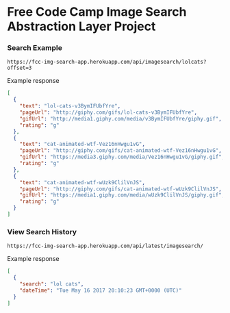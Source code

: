 # Free Code Camp Image Search Abstraction Layer Project

### Search Example

````
https://fcc-img-search-app.herokuapp.com/api/imagesearch/lolcats?offset=3
````

Example response
````json
[
  {
    "text": "lol-cats-v3BymIFUbfYre",
    "pageUrl": "http://giphy.com/gifs/lol-cats-v3BymIFUbfYre",
    "gifUrl": "http://media1.giphy.com/media/v3BymIFUbfYre/giphy.gif",
    "rating": "g"
  },
  {
    "text": "cat-animated-wtf-Vez16nHwgu1vG",
    "pageUrl": "http://giphy.com/gifs/cat-animated-wtf-Vez16nHwgu1vG",
    "gifUrl": "https://media3.giphy.com/media/Vez16nHwgu1vG/giphy.gif",
    "rating": "g"
  },
  {
    "text": "cat-animated-wtf-wUzk9ClilVnJS",
    "pageUrl": "http://giphy.com/gifs/cat-animated-wtf-wUzk9ClilVnJS",
    "gifUrl": "https://media1.giphy.com/media/wUzk9ClilVnJS/giphy.gif",
    "rating": "g"
  }
]
````

### View Search History

````
https://fcc-img-search-app.herokuapp.com/api/latest/imagesearch/
````

Example response
````json
[
  {
    "search": "lol cats",
    "dateTime": "Tue May 16 2017 20:10:23 GMT+0000 (UTC)"
  }
]
````
